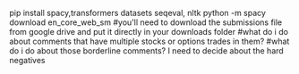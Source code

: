 pip install spacy,transformers datasets seqeval, nltk
python -m spacy download en_core_web_sm
#you'll need to download the submissions file from google drive and put it directly in your downloads folder
#what do i do about comments that have multiple stocks or options trades in them?
#what do i do about those borderline comments? I need to decide about the hard negatives